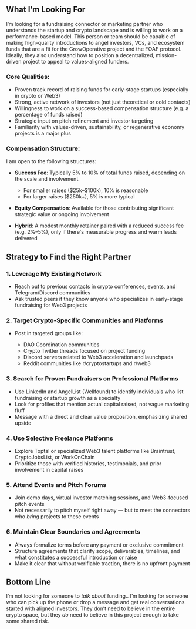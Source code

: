 ## What I’m Looking For

I’m looking for a fundraising connector or marketing partner who understands the startup and crypto landscape and is willing to work on a performance-based model. This person or team should be capable of making high-quality introductions to angel investors, VCs, and ecosystem funds that are a fit for the GrowOperative project and the FOAF protocol. Ideally, they also understand how to position a decentralized, mission-driven project to appeal to values-aligned funders.

### Core Qualities:

* Proven track record of raising funds for early-stage startups (especially in crypto or Web3)
* Strong, active network of investors (not just theoretical or cold contacts)
* Willingness to work on a success-based compensation structure (e.g. a percentage of funds raised)
* Strategic input on pitch refinement and investor targeting
* Familiarity with values-driven, sustainability, or regenerative economy projects is a major plus

### Compensation Structure:

I am open to the following structures:

* **Success Fee**: Typically 5% to 10% of total funds raised, depending on the scale and involvement.

  * For smaller raises (\$25k–\$100k), 10% is reasonable
  * For larger raises (\$250k+), 5% is more typical
* **Equity Compensation**: Available for those contributing significant strategic value or ongoing involvement
* **Hybrid**: A modest monthly retainer paired with a reduced success fee (e.g. 2%–5%), only if there's measurable progress and warm leads delivered

## Strategy to Find the Right Partner

### 1. **Leverage My Existing Network**

* Reach out to previous contacts in crypto conferences, events, and Telegram/Discord communities
* Ask trusted peers if they know anyone who specializes in early-stage fundraising for Web3 projects

### 2. **Target Crypto-Specific Communities and Platforms**

* Post in targeted groups like:

  * DAO Coordination communities
  * Crypto Twitter threads focused on project funding
  * Discord servers related to Web3 acceleration and launchpads
  * Reddit communities like r/cryptostartups and r/web3

### 3. **Search for Proven Fundraisers on Professional Platforms**

* Use LinkedIn and AngelList (Wellfound) to identify individuals who list fundraising or startup growth as a specialty
* Look for profiles that mention actual capital raised, not vague marketing fluff
* Message with a direct and clear value proposition, emphasizing shared upside

### 4. **Use Selective Freelance Platforms**

* Explore Toptal or specialized Web3 talent platforms like Braintrust, CryptoJobsList, or WorkOnChain
* Prioritize those with verified histories, testimonials, and prior involvement in capital raises

### 5. **Attend Events and Pitch Forums**

* Join demo days, virtual investor matching sessions, and Web3-focused pitch events
* Not necessarily to pitch myself right away — but to meet the connectors who *bring* projects to these events

### 6. **Maintain Clear Boundaries and Agreements**

* Always formalize terms before any payment or exclusive commitment
* Structure agreements that clarify scope, deliverables, timelines, and what constitutes a successful introduction or raise
* Make it clear that without verifiable traction, there is no upfront payment

## Bottom Line

I’m not looking for someone to *talk about* funding.. I’m looking for someone who can pick up the phone or drop a message and get real conversations started with aligned investors. They don’t need to believe in the entire crypto space, but they *do* need to believe in this project enough to take some shared risk.
